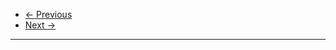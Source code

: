 <nav aria-label="...">
  <ul class="pager">
    <li class="previous"><a href="{{ site.baseurl }}{{ page.previous.url }}"><span aria-hidden="true">&larr;</span> Previous</a></li>
    <li class="next"><a href="{{ site.baseurl }}{{ page.next.url }}">Next <span aria-hidden="true">&rarr;</span></a></li>
  </ul>
</nav>

* * *
